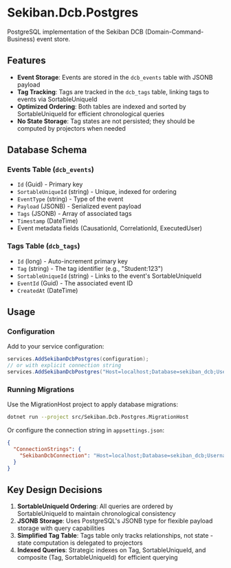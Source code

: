 # Sekiban.Dcb.Postgres

PostgreSQL implementation of the Sekiban DCB (Domain-Command-Business) event store.

## Features

- **Event Storage**: Events are stored in the `dcb_events` table with JSONB payload
- **Tag Tracking**: Tags are tracked in the `dcb_tags` table, linking tags to events via SortableUniqueId
- **Optimized Ordering**: Both tables are indexed and sorted by SortableUniqueId for efficient chronological queries
- **No State Storage**: Tag states are not persisted; they should be computed by projectors when needed

## Database Schema

### Events Table (`dcb_events`)
- `Id` (Guid) - Primary key
- `SortableUniqueId` (string) - Unique, indexed for ordering
- `EventType` (string) - Type of the event
- `Payload` (JSONB) - Serialized event payload
- `Tags` (JSONB) - Array of associated tags
- `Timestamp` (DateTime)
- Event metadata fields (CausationId, CorrelationId, ExecutedUser)

### Tags Table (`dcb_tags`)
- `Id` (long) - Auto-increment primary key
- `Tag` (string) - The tag identifier (e.g., "Student:123")
- `SortableUniqueId` (string) - Links to the event's SortableUniqueId
- `EventId` (Guid) - The associated event ID
- `CreatedAt` (DateTime)

## Usage

### Configuration

Add to your service configuration:

```csharp
services.AddSekibanDcbPostgres(configuration);
// or with explicit connection string
services.AddSekibanDcbPostgres("Host=localhost;Database=sekiban_dcb;Username=postgres;Password=postgres");
```

### Running Migrations

Use the MigrationHost project to apply database migrations:

```bash
dotnet run --project src/Sekiban.Dcb.Postgres.MigrationHost
```

Or configure the connection string in `appsettings.json`:

```json
{
  "ConnectionStrings": {
    "SekibanDcbConnection": "Host=localhost;Database=sekiban_dcb;Username=postgres;Password=postgres"
  }
}
```

## Key Design Decisions

1. **SortableUniqueId Ordering**: All queries are ordered by SortableUniqueId to maintain chronological consistency
2. **JSONB Storage**: Uses PostgreSQL's JSONB type for flexible payload storage with query capabilities
3. **Simplified Tag Table**: Tags table only tracks relationships, not state - state computation is delegated to projectors
4. **Indexed Queries**: Strategic indexes on Tag, SortableUniqueId, and composite (Tag, SortableUniqueId) for efficient querying